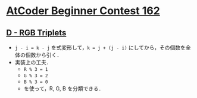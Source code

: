 # [AtCoder Beginner Contest 162](https://atcoder.jp/contests/abc162/tasks)

## [D - RGB Triplets](https://atcoder.jp/contests/abc162/tasks/abc162_d)
- `j - i = k - j` を式変形して，`k = j + (j - i)` にしてから，その個数を全体の個数から引く．
- 実装上の工夫．
    - `R % 3 = 1`
    - `G % 3 = 2`
    - `B % 3 = 0`
    - を使って，R, G, B を分類できる．
